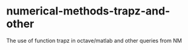 # numerical-methods-trapz-and-other
The use of function trapz in octave/matlab and other queries from NM
